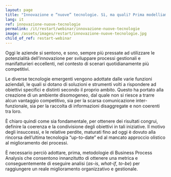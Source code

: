 ```yaml
---
layout: page
title: "Innovazione e “nuove” tecnologie. Sì, ma quali? Prima modelliamo i processi"
lang: it
ref: innovazione-nuove-tecnologie
permalink: /it/restart/webinar/innovazione-nuove-tecnologie
image: /assets/images/restart/innovazione-nuove-tecnologie.jpg
child_of_ref: restart-webinar
---
```


Oggi le aziende si sentono, e sono, sempre più pressate ad utilizzare le
potenzialità dell’innovazione per sviluppare processi gestionali e
manifatturieri eccellenti, nel contesto di scenari quotidianamente più
competitivi.

Le diverse tecnologie emergenti vengono adottate dalle varie funzioni
aziendali, le quali si dotano di soluzioni e strumenti volti a rispondere ad
obiettivi specifici e distinti secondo il proprio ambito. Questo ha portato
alla creazione di un ambiente disomogeneo, dal quale non si riesce a trarre
alcun vantaggio competitivo, sia per la scarsa comunicazione inter-funzionale,
sia per la raccolta di informazioni disaggregate e non coerenti tra loro.

È chiaro quindi come sia fondamentale, per ottenere dei risultati congrui,
definire la coerenza e la condivisione degli obiettivi in tali iniziative. Il
motivo degli insuccessi, e le relative perdite, maturati fino ad oggi è dovuto
alla rincorsa dell’ultima tecnologia “up-to-date” ed al mancato approccio
olistico al miglioramento dei processi.

È necessario perciò adottare, prima, metodologie di Business Process Analysis
che consentono innanzitutto di ottenere una metrica e conseguentemente di
eseguire analisi (*as-is*, *what-if*, *to-be*) per raggiungere un reale
miglioramento organizzativo e gestionale.
